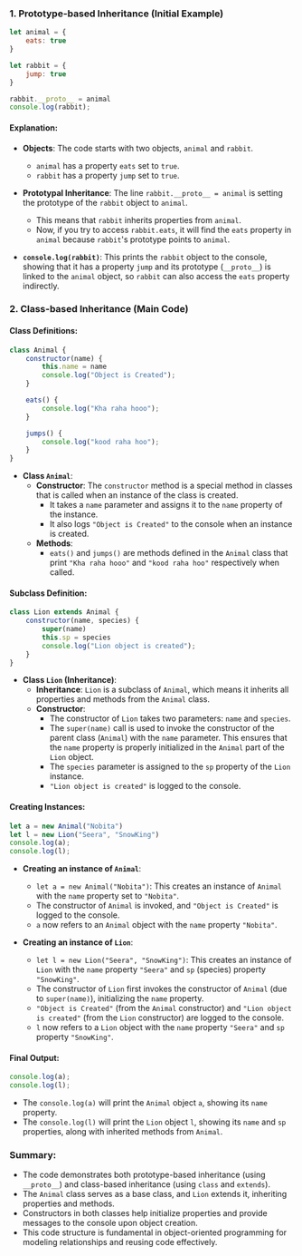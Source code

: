 ### 1. **Prototype-based Inheritance (Initial Example)**

```javascript
let animal = {
    eats: true
}

let rabbit = {
    jump: true
}

rabbit.__proto__ = animal
console.log(rabbit);
```

#### Explanation:
- **Objects**: The code starts with two objects, `animal` and `rabbit`.
  - `animal` has a property `eats` set to `true`.
  - `rabbit` has a property `jump` set to `true`.
  
- **Prototypal Inheritance**: The line `rabbit.__proto__ = animal` is setting the prototype of the `rabbit` object to `animal`.
  - This means that `rabbit` inherits properties from `animal`.
  - Now, if you try to access `rabbit.eats`, it will find the `eats` property in `animal` because `rabbit`'s prototype points to `animal`.

- **`console.log(rabbit)`**: This prints the `rabbit` object to the console, showing that it has a property `jump` and its prototype (`__proto__`) is linked to the `animal` object, so `rabbit` can also access the `eats` property indirectly.

### 2. **Class-based Inheritance (Main Code)**

#### Class Definitions:
```javascript
class Animal {
    constructor(name) {
        this.name = name
        console.log("Object is Created");
    }

    eats() {
        console.log("Kha raha hooo");
    }

    jumps() {
        console.log("kood raha hoo");
    }
}
```

- **Class `Animal`**:
  - **Constructor**: The `constructor` method is a special method in classes that is called when an instance of the class is created.
    - It takes a `name` parameter and assigns it to the `name` property of the instance.
    - It also logs `"Object is Created"` to the console when an instance is created.
  - **Methods**: 
    - `eats()` and `jumps()` are methods defined in the `Animal` class that print `"Kha raha hooo"` and `"kood raha hoo"` respectively when called.

#### Subclass Definition:
```javascript
class Lion extends Animal {
    constructor(name, species) {
        super(name)
        this.sp = species
        console.log("Lion object is created");
    }
}
```

- **Class `Lion` (Inheritance)**:
  - **Inheritance**: `Lion` is a subclass of `Animal`, which means it inherits all properties and methods from the `Animal` class.
  - **Constructor**: 
    - The constructor of `Lion` takes two parameters: `name` and `species`.
    - The `super(name)` call is used to invoke the constructor of the parent class (`Animal`) with the `name` parameter. This ensures that the `name` property is properly initialized in the `Animal` part of the `Lion` object.
    - The `species` parameter is assigned to the `sp` property of the `Lion` instance.
    - `"Lion object is created"` is logged to the console.

#### Creating Instances:
```javascript
let a = new Animal("Nobita")
let l = new Lion("Seera", "SnowKing")
console.log(a);
console.log(l);
```

- **Creating an instance of `Animal`**:
  - `let a = new Animal("Nobita")`: This creates an instance of `Animal` with the `name` property set to `"Nobita"`.
  - The constructor of `Animal` is invoked, and `"Object is Created"` is logged to the console.
  - `a` now refers to an `Animal` object with the `name` property `"Nobita"`.

- **Creating an instance of `Lion`**:
  - `let l = new Lion("Seera", "SnowKing")`: This creates an instance of `Lion` with the `name` property `"Seera"` and `sp` (species) property `"SnowKing"`.
  - The constructor of `Lion` first invokes the constructor of `Animal` (due to `super(name)`), initializing the `name` property.
  - `"Object is Created"` (from the `Animal` constructor) and `"Lion object is created"` (from the `Lion` constructor) are logged to the console.
  - `l` now refers to a `Lion` object with the `name` property `"Seera"` and `sp` property `"SnowKing"`.

#### Final Output:
```javascript
console.log(a);
console.log(l);
```

- The `console.log(a)` will print the `Animal` object `a`, showing its `name` property.
- The `console.log(l)` will print the `Lion` object `l`, showing its `name` and `sp` properties, along with inherited methods from `Animal`.

### Summary:
- The code demonstrates both prototype-based inheritance (using `__proto__`) and class-based inheritance (using `class` and `extends`).
- The `Animal` class serves as a base class, and `Lion` extends it, inheriting properties and methods.
- Constructors in both classes help initialize properties and provide messages to the console upon object creation.
- This code structure is fundamental in object-oriented programming for modeling relationships and reusing code effectively.
